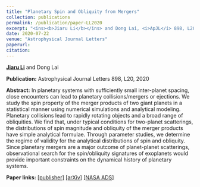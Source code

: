 ```yaml
---
title: "Planetary Spin and Obliquity from Mergers"
collection: publications
permalink: /publication/paper-LL2020
excerpt: "<ins><b>Jiaru Li</b></ins> and Dong Lai, <i>ApJL</i> 898, L20, 2020"
date: 2020-07-22
venue: "Astrophysical Journal Letters"
paperurl: 
citation:
---
```


<ins><b>Jiaru Li</b></ins> and Dong Lai

<b>Publication:</b>  Astrophysical Journal Letters 898, L20, 2020

<b>Abstract:</b> In planetary systems with sufficiently small inter-planet spacing, close encounters can lead to planetary collisions/mergers or ejections. We study the spin property of the merger products of two giant planets in a statistical manner using numerical simulations and analytical modeling. Planetary collisions lead to rapidly rotating objects and a broad range of obliquities. We find that, under typical conditions for two-planet scatterings, the distributions of spin magnitude and obliquity of the merger products have simple analytical formulae. Through parameter studies, we determine the regime of validity for the analytical distributions of spin and obliquity. Since planetary mergers are a major outcome of planet-planet scatterings, observational search for the spin/obliquity signatures of exoplanets would provide important constraints on the dynamical history of planetary systems.

<b>Paper links:</b>  [[publisher]](https://iopscience.iop.org/article/10.3847/2041-8213/aba2c4)  [[arXiv]](https://arxiv.org/abs/2005.07718)  [[NASA ADS]](https://ui.adsabs.harvard.edu/abs/2020ApJ...898L..20L/abstract)
